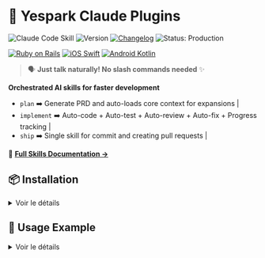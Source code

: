 # 🚀 Yespark Claude Plugins
![Claude Code Skill](https://img.shields.io/badge/Claude_Code-Skill-8A2BE2)
![Version](https://img.shields.io/badge/version-1.0.0-blue.svg)
[![Changelog](https://img.shields.io/badge/changelogs-view-blue.svg)](CHANGELOG.md)
![Status: Production](https://img.shields.io/badge/Status-Production-green)

[![Ruby on Rails](https://img.shields.io/badge/Ruby%20on%20Rails-CC0000?logo=rubyonrails&logoColor=white)](CLAUDE.md)
[![iOS Swift](https://img.shields.io/badge/iOS%20Swift-F05138?logo=swift&logoColor=white)](CLAUDE.md)
[![Android Kotlin](https://img.shields.io/badge/Android%20Kotlin-7F52FF?logo=kotlin&logoColor=white)](CLAUDE.md)

> 🗣️ **Just talk naturally! No slash commands needed** ✨

**Orchestrated AI skills for faster development**
- `plan`      ➡️ Generate PRD and auto-loads core context for expansions |
- `implement` ➡️ Auto-code + Auto-test + Auto-review + Auto-fix + Progress tracking |
- `ship`      ➡️ Single skill for commit and creating pull requests |

📖 **[Full Skills Documentation →](.claude/skills/README.md)**

## 📦 Installation

<details>
<summary>Voir le détails</summary>

### 1. Install Claude Code

```bash
bun -g install @anthropic-ai/claude-agent-sdk
```

### 2. Add to `.claude/settings.json`

```json
{
  "extraKnownMarketplaces": {
    "yespark-team-marketplace": {
      "source": {
        "source": "github",
        "repo": "yespark/yespark-claude-plugins"
      }
    }
  },
  "enabledPlugins": [
    "yespark-team-marketplace:workflow-skills"
  ]
}
```

### 3. Run `claude` in your project
</details>

## 🎯 Usage Example

<details>
<summary>Voir le détails</summary>

```
 ▐▛███▜▌   Claude Code
▝▜█████▛▘  Sonnet 4.5 · Claude Max
  ▘▘ ▝▝    /Users/dev/code/yespark-project
──────────────────────────────────────────────────────────────
> plan a booking system
──────────────────────────────────────────────────────────────
Claude: Creates minimal core PRD (2-4 substories)
        Initializes .claude/context/booking-core.json

──────────────────────────────────────────────────────────────
> implement
──────────────────────────────────────────────────────────────
Claude: Phase 1:
        ├─ Substory 1.1 → ✅ (show progress)
        ├─ Substory 1.2 → ✅ (show progress)
        ├─ Substory 1.3 → ✅ (show progress)
        └─ Substory 1.4 → ✅ (show progress)

        Auto-test (23 tests, 94% coverage) ✅
        Auto-review (found 2 issues) 🔍
        Auto-fix issues 🔧
        Re-review (clean!) ✅

        "Phase 1 complete. Approve? [yes/no]"

──────────────────────────────────────────────────────────────
> yes
──────────────────────────────────────────────────────────────

──────────────────────────────────────────────────────────────
> ship
──────────────────────────────────────────────────────────────
Claude: Generated commit message
        "Approve? [yes/no]"

──────────────────────────────────────────────────────────────
> yes
──────────────────────────────────────────────────────────────

──────────────────────────────────────────────────────────────
> ship
──────────────────────────────────────────────────────────────
Claude: Generated PR description
        "Create PR? [yes/no]"

──────────────────────────────────────────────────────────────
> yes
──────────────────────────────────────────────────────────────
Claude: PR #123 created ✅

# Next day - Expansion
──────────────────────────────────────────────────────────────
> plan payment details expansion
──────────────────────────────────────────────────────────────
Claude: Auto-loads booking-core context ✅
        Reads booking.rb, bookings_controller.rb ✅
        Creates expansion PRD following core patterns ✅

──────────────────────────────────────────────────────────────
> implement
──────────────────────────────────────────────────────────────
Claude: Extends core using same libraries/patterns ✅
        Auto-test + Auto-review + Auto-fix ✅
        Asks approval ✅
```
</details>

